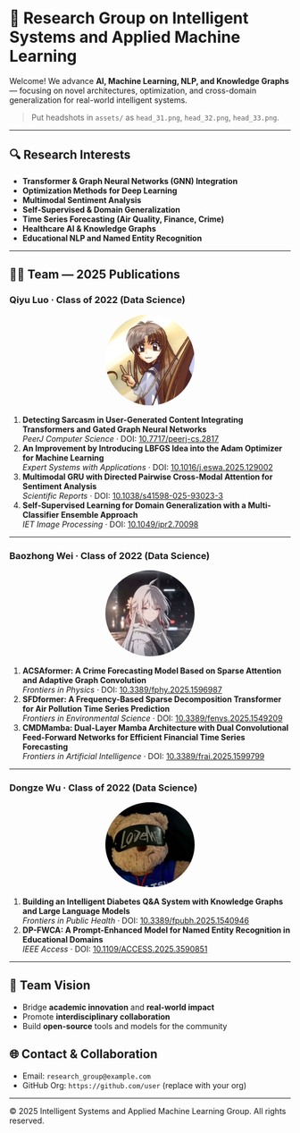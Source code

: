 # 🧠 Research Group on Intelligent Systems and Applied Machine Learning

Welcome! We advance **AI, Machine Learning, NLP, and Knowledge Graphs** — focusing on novel architectures, optimization, and cross-domain generalization for real-world intelligent systems.

> Put headshots in `assets/` as `head_31.png`, `head_32.png`, `head_33.png`.

---

## 🔍 Research Interests
- **Transformer & Graph Neural Networks (GNN) Integration**
- **Optimization Methods for Deep Learning**
- **Multimodal Sentiment Analysis**
- **Self-Supervised & Domain Generalization**
- **Time Series Forecasting (Air Quality, Finance, Crime)**
- **Healthcare AI & Knowledge Graphs**
- **Educational NLP and Named Entity Recognition**

---

## 🧑‍🔬 Team — 2025 Publications

### Qiyu Luo · Class of 2022 (Data Science)
<p align="center">
  <img src="lqn.png" alt="Qiyu Luo" width="160" style="border-radius:50%;"/>
</p>

1. **Detecting Sarcasm in User-Generated Content Integrating Transformers and Gated Graph Neural Networks**  
   *PeerJ Computer Science* · DOI: [10.7717/peerj-cs.2817](https://doi.org/10.7717/peerj-cs.2817)
2. **An Improvement by Introducing LBFGS Idea into the Adam Optimizer for Machine Learning**  
   *Expert Systems with Applications* · DOI: [10.1016/j.eswa.2025.129002](https://doi.org/10.1016/j.eswa.2025.129002)
3. **Multimodal GRU with Directed Pairwise Cross-Modal Attention for Sentiment Analysis**  
   *Scientific Reports* · DOI: [10.1038/s41598-025-93023-3](https://doi.org/10.1038/s41598-025-93023-3)
4. **Self-Supervised Learning for Domain Generalization with a Multi-Classifier Ensemble Approach**  
   *IET Image Processing* · DOI: [10.1049/ipr2.70098](https://doi.org/10.1049/ipr2.70098)

---

### Baozhong Wei · Class of 2022 (Data Science)
<p align="center">
  <img src="wbz.png" alt="Jianwei Zhuo" width="160" style="border-radius:50%;"/>
</p>

1. **ACSAformer: A Crime Forecasting Model Based on Sparse Attention and Adaptive Graph Convolution**  
   *Frontiers in Physics* · DOI: [10.3389/fphy.2025.1596987](https://doi.org/10.3389/fphy.2025.1596987)
2. **SFDformer: A Frequency-Based Sparse Decomposition Transformer for Air Pollution Time Series Prediction**  
   *Frontiers in Environmental Science* · DOI: [10.3389/fenvs.2025.1549209](https://doi.org/10.3389/fenvs.2025.1549209)
3. **CMDMamba: Dual-Layer Mamba Architecture with Dual Convolutional Feed-Forward Networks for Efficient Financial Time Series Forecasting**  
   *Frontiers in Artificial Intelligence* · DOI: [10.3389/frai.2025.1599799](https://doi.org/10.3389/frai.2025.1599799)

---

### Dongze Wu · Class of 2022 (Data Science)
<p align="center">
  <img src="wdz.jpg" alt="Dongze Wu" width="160" style="border-radius:50%;"/>
</p>

1. **Building an Intelligent Diabetes Q&A System with Knowledge Graphs and Large Language Models**  
   *Frontiers in Public Health* · DOI: [10.3389/fpubh.2025.1540946](https://doi.org/10.3389/fpubh.2025.1540946)
2. **DP-FWCA: A Prompt-Enhanced Model for Named Entity Recognition in Educational Domains**  
   *IEEE Access* · DOI: [10.1109/ACCESS.2025.3590851](https://doi.org/10.1109/ACCESS.2025.3590851)

---

## 🎯 Team Vision
- Bridge **academic innovation** and **real-world impact**  
- Promote **interdisciplinary collaboration**  
- Build **open-source** tools and models for the community

## 🌐 Contact & Collaboration
- Email: `research_group@example.com`  
- GitHub Org: `https://github.com/user` (replace with your org)

---

© 2025 Intelligent Systems and Applied Machine Learning Group. All rights reserved.
